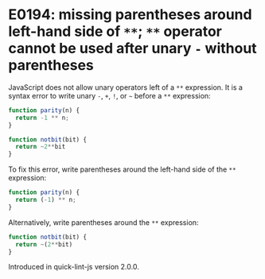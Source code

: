 # E0194: missing parentheses around left-hand side of `**`; `**` operator cannot be used after unary `-` without parentheses

JavaScript does not allow unary operators left of a `**` expression. It is a
syntax error to write unary `-`, `+`, `!`, or `~` before a `**` expression:

```javascript
function parity(n) {
  return -1 ** n;
}

function notbit(bit) {
  return ~2**bit
}
```

To fix this error, write parentheses around the left-hand side of the `**`
expression:

```javascript
function parity(n) {
  return (-1) ** n;
}
```

Alternatively, write parentheses around the `**` expression:

```javascript
function notbit(bit) {
  return ~(2**bit)
}
```

Introduced in quick-lint-js version 2.0.0.

